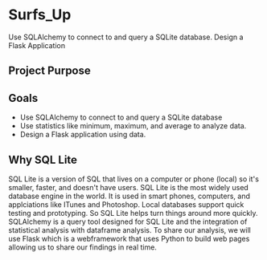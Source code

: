 # Surfs_Up
Use SQLAlchemy to connect to and query a SQLite database. Design a Flask Application
## Project Purpose

## Goals
* Use SQLAlchemy to connect to and query a SQLite database
* Use statistics like minimum, maximum, and average to analyze data.
* Design a Flask application using data.

## Why SQL Lite
SQL Lite is a version of SQL that lives on a computer or phone (local) so it's smaller, faster, and doesn't have users. SQL Lite is the most widely used database engine in the world. It is used in smart phones, computers, and applciations like ITunes and Photoshop. Local databases support quick testing and prototyping. So SQL Lite helps turn things around more quickly. SQLAlchemy is a query tool designed for SQL Lite and the integration of statistical analysis with dataframe analysis. To share our analysis, we will use Flask which is a webframework that uses Python to build web pages allowing us to share our findings in real time. 
